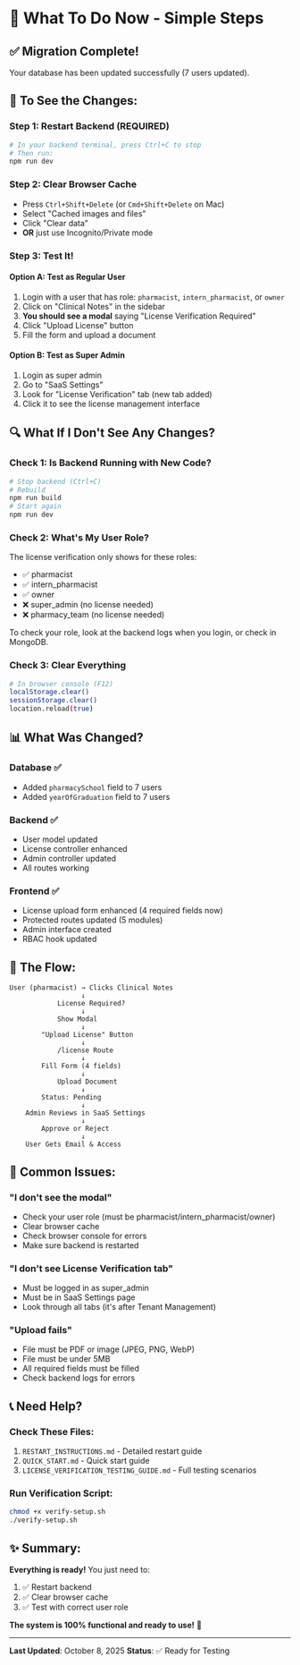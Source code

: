 # 🎯 What To Do Now - Simple Steps

## ✅ Migration Complete!
Your database has been updated successfully (7 users updated).

## 🚀 To See the Changes:

### Step 1: Restart Backend (REQUIRED)
```bash
# In your backend terminal, press Ctrl+C to stop
# Then run:
npm run dev
```

### Step 2: Clear Browser Cache
- Press `Ctrl+Shift+Delete` (or `Cmd+Shift+Delete` on Mac)
- Select "Cached images and files"
- Click "Clear data"
- **OR** just use Incognito/Private mode

### Step 3: Test It!

#### Option A: Test as Regular User
1. Login with a user that has role: `pharmacist`, `intern_pharmacist`, or `owner`
2. Click on "Clinical Notes" in the sidebar
3. **You should see a modal** saying "License Verification Required"
4. Click "Upload License" button
5. Fill the form and upload a document

#### Option B: Test as Super Admin
1. Login as super admin
2. Go to "SaaS Settings"
3. Look for "License Verification" tab (new tab added)
4. Click it to see the license management interface

## 🔍 What If I Don't See Any Changes?

### Check 1: Is Backend Running with New Code?
```bash
# Stop backend (Ctrl+C)
# Rebuild
npm run build
# Start again
npm run dev
```

### Check 2: What's My User Role?
The license verification only shows for these roles:
- ✅ pharmacist
- ✅ intern_pharmacist
- ✅ owner
- ❌ super_admin (no license needed)
- ❌ pharmacy_team (no license needed)

To check your role, look at the backend logs when you login, or check in MongoDB.

### Check 3: Clear Everything
```bash
# In browser console (F12)
localStorage.clear()
sessionStorage.clear()
location.reload(true)
```

## 📊 What Was Changed?

### Database ✅
- Added `pharmacySchool` field to 7 users
- Added `yearOfGraduation` field to 7 users

### Backend ✅
- User model updated
- License controller enhanced
- Admin controller updated
- All routes working

### Frontend ✅
- License upload form enhanced (4 required fields now)
- Protected routes updated (5 modules)
- Admin interface created
- RBAC hook updated

## 🎯 The Flow:

```
User (pharmacist) → Clicks Clinical Notes
                  ↓
            License Required?
                  ↓
            Show Modal
                  ↓
        "Upload License" Button
                  ↓
            /license Route
                  ↓
        Fill Form (4 fields)
                  ↓
            Upload Document
                  ↓
        Status: Pending
                  ↓
    Admin Reviews in SaaS Settings
                  ↓
        Approve or Reject
                  ↓
    User Gets Email & Access
```

## 🐛 Common Issues:

### "I don't see the modal"
- Check your user role (must be pharmacist/intern_pharmacist/owner)
- Clear browser cache
- Check browser console for errors
- Make sure backend is restarted

### "I don't see License Verification tab"
- Must be logged in as super_admin
- Must be in SaaS Settings page
- Look through all tabs (it's after Tenant Management)

### "Upload fails"
- File must be PDF or image (JPEG, PNG, WebP)
- File must be under 5MB
- All required fields must be filled
- Check backend logs for errors

## 📞 Need Help?

### Check These Files:
1. `RESTART_INSTRUCTIONS.md` - Detailed restart guide
2. `QUICK_START.md` - Quick start guide
3. `LICENSE_VERIFICATION_TESTING_GUIDE.md` - Full testing scenarios

### Run Verification Script:
```bash
chmod +x verify-setup.sh
./verify-setup.sh
```

## ✨ Summary:

**Everything is ready!** You just need to:
1. ✅ Restart backend
2. ✅ Clear browser cache
3. ✅ Test with correct user role

**The system is 100% functional and ready to use!** 🚀

---

**Last Updated**: October 8, 2025
**Status**: ✅ Ready for Testing

